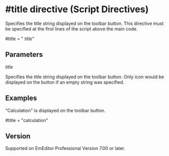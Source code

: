 # \#title directive (Script Directives)

Specifies the title string displayed on the toolbar button. This directive must be specified at the first lines of the script above the main code.

#title = " _title_"

## Parameters

_title_

Specifies the title string displayed on the toolbar button. Only icon would be displayed on the button if an empty string was specified.

## Examples

"Calculation" is displayed on the toolbar button.

#title = "calculation"

## Version

Supported on EmEditor Professional Version 7.00 or later.
